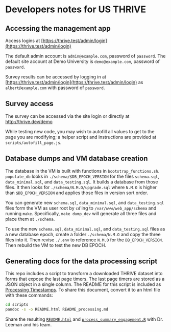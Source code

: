 # Developers notes for US THRIVE

## Accessing the management app

Access logins at [https://thrive.test/admin/login](https://thrive.test/admin/login)

The default admin account is `admin@example.com`, password of `password`.
The default site account at Demo University is `demo@example.com`, password of `password`.

Survey results can be accessed by logging in at [https://thrive.test/admin/login](https://thrive.test/admin/login) as `albert@example.com` with password of `password`.


## Survey access

The survey can be accessed via the site login or directly at http://thrive.dev/demo

While testing new code, you may wish to autofill all values to get to the page you are modifying; a helper script and instructions are provided at `scripts/autofill_page.js`.


## Database dumps and VM database creation

The database in the VM is built with functions in `bootstrap_functions.sh`. `populate_db` looks in `./schema/$DB_EPOCH_VERSION` for the files `schema.sql`, `data_minimal.sql`, and `data_testing.sql`. It builds a database from those files. It then looks for `./schema/N.M.O/upgrade.sql` where `N.M.O` is higher than `$DB_EPOCH_VERSION` and applies those files in version sort order.

You can generate new `schema.sql`, `data_minimal.sql`, and `data_testing.sql` files form the VM as user root by `cd`'ing to `/var/www/web_app/schema` and running `make`. Specifically, `make dump_dev` will generate all three files and place them at `./schema`.

To use the new `schema.sql`, `data_minimal.sql`, and `data_testing.sql` files as a new database epoch, create a folder `./schema/N.M.O` and copy the three files into it. Then revise `./.env` to reference `N.M.O` for the `DB_EPOCH_VERSION`. Then rebuild the VM to test the new DB EPOCH.


## Generating docs for the data processing script

This repo includes a script to transform a downloaded THRIVE dataset into forms that expose the last page timers. The last page timers are stored as a JSON object in a single column. The README for this script is included as [Processing Timestamps](scripts/README_processing.md). To share this document, convert it to an html file with these commands:

```sh
cd scripts
pandoc -s -o README.html README_processing.md
```

Share the resulting [`README.html`](scripts/README.html) and [`process_summary_engagement.R`](scripts/process_summary_engagement.R) with Dr. Leeman and his team.
